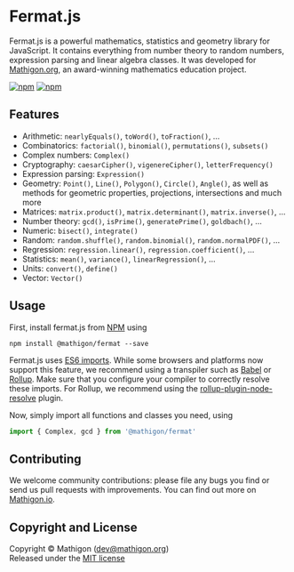 # Fermat.js

Fermat.js is a powerful mathematics, statistics and geometry library for
JavaScript. It contains everything from number theory to random numbers,
expression parsing and linear algebra classes. It was developed for
[Mathigon.org](https://mathigon.org), an award-winning mathematics education
project.

[![npm](https://img.shields.io/npm/v/@mathigon/fermat.svg)](https://www.npmjs.com/package/@mathigon/fermat)
[![npm](https://img.shields.io/github/license/mathigon/fermat.js.svg)](https://github.com/mathigon/fermat.js/blob/master/LICENSE)


## Features

* Arithmetic: `nearlyEquals()`, `toWord()`, `toFraction()`, …
* Combinatorics: `factorial()`, `binomial()`, `permutations()`, `subsets()`
* Complex numbers: `Complex()`
* Cryptography: `caesarCipher()`, `vigenereCipher()`, `letterFrequency()`
* Expression parsing: `Expression()`
* Geometry: `Point()`, `Line()`, `Polygon()`, `Circle()`, `Angle()`, as well as
  methods for geometric properties, projections, intersections and much more
* Matrices: `matrix.product()`, `matrix.determinant()`, `matrix.inverse()`, …
* Number theory: `gcd()`, `isPrime()`, `generatePrime()`, `goldbach()`, …
* Numeric: `bisect()`, `integrate()`
* Random: `random.shuffle()`, `random.binomial()`, `random.normalPDF()`, …
* Regression: `regression.linear()`, `regression.coefficient()`, …
* Statistics: `mean()`, `variance()`, `linearRegression()`, …
* Units: `convert()`, `define()`
* Vector: `Vector()`


## Usage

First, install fermat.js from [NPM](https://www.npmjs.com/package/@mathigon/fermat)
using

```npm install @mathigon/fermat --save```

Fermat.js uses [ES6 imports](http://2ality.com/2014/09/es6-modules-final.html).
While some browsers and platforms now support this feature, we recommend using
a transpiler such as [Babel](http://babeljs.io/) or [Rollup](https://rollupjs.org/). 
Make sure that you configure your compiler to correctly resolve these imports.
For Rollup, we recommend using the
[rollup-plugin-node-resolve](https://github.com/rollup/rollup-plugin-node-resolve)
plugin.

Now, simply import all functions and classes you need, using

```js
import { Complex, gcd } from '@mathigon/fermat'
```


## Contributing

We welcome community contributions: please file any bugs you find or send us
pull requests with improvements. You can find out more on
[Mathigon.io](https://mathigon.io).


## Copyright and License

Copyright © Mathigon ([dev@mathigon.org](mailto:dev@mathigon.org))  
Released under the [MIT license](LICENSE)
